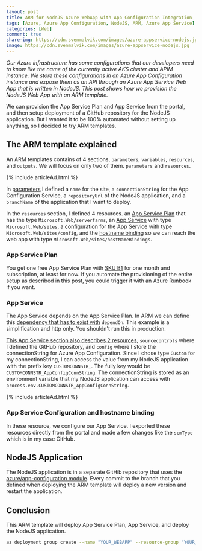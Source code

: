 ```yaml
---
layout: post
title: ARM for NodeJS Azure WebApp with App Configuration Integration
tags: [Azure, Azure App Configuration, NodeJS, ARM, Azure App Service]
categories: [Web]
comment: true
share-img: https://cdn.svenmalvik.com/images/azure-appservice-nodejs.jpg
image: https://cdn.svenmalvik.com/images/azure-appservice-nodejs.jpg
---
```


*Our Azure infrastructure has some configurations that our developers need to know like the name of the currently active AKS cluster and APIM instance. We store these configurations in an Azure App Configuration instance and expose them as an API through an Azure App Service Web App that is written in NodeJS. This post shows how we provision the NodeJS Web App with an ARM template.*

We can provision the App Service Plan and App Service from the portal, and then setup deployment of a GitHub repository for the NodeJS application. But I wanted it to be 100% automated without setting up anything, so I decided to try ARM templates.

## The ARM template explained
An ARM templates contains of 4 sections, `parameters`, `variables`, `resources`, and `outputs`. We will focus on only two of them. `parameters` and `resources`.

{% include articleAd.html %}

In [parameters](https://gist.github.com/svenmalvik/98c3527facb548ceb0670b4de0908d29#file-appservice-json-L4-L20) I defined a `name` for the site, a `connectionString` for the App Configuration Service, a `repositoryUrl` of the NodeJS application, and a `branchName` of the application that I want to deploy.

In the `resources` section, I defined 4 resources. an [App Service Plan](https://gist.github.com/svenmalvik/98c3527facb548ceb0670b4de0908d29#file-appservice-json-L24) that has the type `Microsoft.Web/serverfarms`, an [App Service](https://gist.github.com/svenmalvik/98c3527facb548ceb0670b4de0908d29#file-appservice-json-L52) with type `Microsoft.Web/sites`, a [configuration](https://gist.github.com/svenmalvik/98c3527facb548ceb0670b4de0908d29#file-appservice-json-L120) for the App Service with type `Microsoft.Web/sites/config`, and the [hostname binding](https://gist.github.com/svenmalvik/98c3527facb548ceb0670b4de0908d29#file-appservice-json-L185) so we can reach the web app with type `Microsoft.Web/sites/hostNameBindings`.

### App Service Plan
You get one free App Service Plan with [SKU B1](https://gist.github.com/svenmalvik/98c3527facb548ceb0670b4de0908d29#file-appservice-json-L32-L38) for one month and subscription, at least for now. If you automate the provisioning of the entire setup as described in this post, you could trigger it with an Azure Runbook if you want.

### App Service
The App Service depends on the App Service Plan. In ARM we can define this [dependency that has to exist with](https://gist.github.com/svenmalvik/98c3527facb548ceb0670b4de0908d29#file-appservice-json-L57-L59) `dependOn`. This example is a simplification and http only. You shouldn't run this in production.

[This App Service section also describes 2 resources](https://gist.github.com/svenmalvik/98c3527facb548ceb0670b4de0908d29#file-appservice-json-L88-L118), `sourcecontrols` where I defined the GitHub repository, and `config` where I store the connectionString for Azure App Configuration. Since I chose type `Custom` for my connectionString, I can access the value from my NodeJS application with the prefix key `CUSTOMCONNSTR_`. The fully key would be `CUSTOMCONNSTR_AppConfigConnString`. The connectionString is stored as an environment variable that my NodeJS application can access with `process.env.CUSTOMCONNSTR_AppConfigConnString`.

{% include articleAd.html %}

### App Service Configuration and hostname binding
In these resource, we configure our App Service. I exported these resources directly from the portal and made a few changes like the `scmType` which is in my case GitHub.

## NodeJS Application
The NodeJS application is in a separate GitHib repository that uses the [azure/app-configuration module](https://www.npmjs.com/package/@azure/app-configuration). Every commit to the branch that you defined when deploying the ARM template will deploy a new version and restart the application.

## Conclusion
This ARM template will deploy App Service Plan, App Service, and deploy the NodeJS application.

```Bash
az deployment group create --name "YOUR_WEBAPP" --resource-group "YOUR_RG" --template-file PATH_TO_YOUR_ARM_TEMPLATE
```